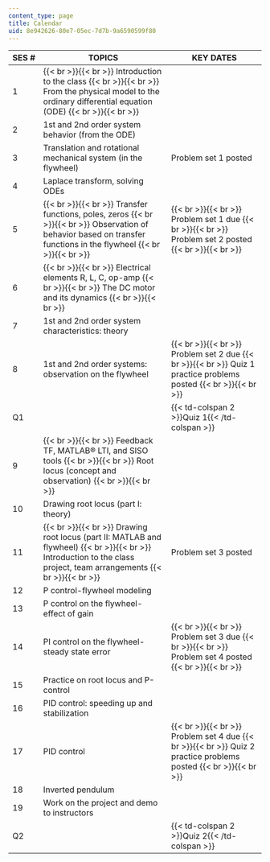```yaml
---
content_type: page
title: Calendar
uid: 8e942626-80e7-05ec-7d7b-9a6590599f80
---
```


| SES # | TOPICS | KEY DATES |
| --- | --- | --- |
| 1 |  {{< br >}}{{< br >}} Introduction to the class {{< br >}}{{< br >}} From the physical model to the ordinary differential equation (ODE) {{< br >}}{{< br >}}  | &nbsp; |
| 2 | 1st and 2nd order system behavior (from the ODE) | &nbsp; |
| 3 | Translation and rotational mechanical system (in the flywheel) | Problem set 1 posted |
| 4 | Laplace transform, solving ODEs | &nbsp; |
| 5 |  {{< br >}}{{< br >}} Transfer functions, poles, zeros {{< br >}}{{< br >}} Observation of behavior based on transfer functions in the flywheel {{< br >}}{{< br >}}  |  {{< br >}}{{< br >}} Problem set 1 due {{< br >}}{{< br >}} Problem set 2 posted {{< br >}}{{< br >}}  |
| 6 |  {{< br >}}{{< br >}} Electrical elements R, L, C, op-amp {{< br >}}{{< br >}} The DC motor and its dynamics {{< br >}}{{< br >}}  | &nbsp; |
| 7 | 1st and 2nd order system characteristics: theory | &nbsp; |
| 8 | 1st and 2nd order systems: observation on the flywheel |  {{< br >}}{{< br >}} Problem set 2 due {{< br >}}{{< br >}} Quiz 1 practice problems posted {{< br >}}{{< br >}}  |
| Q1 || {{< td-colspan 2 >}}Quiz 1{{< /td-colspan >}} ||
| 9 |  {{< br >}}{{< br >}} Feedback TF, MATLAB® LTI, and SISO tools {{< br >}}{{< br >}} Root locus (concept and observation) {{< br >}}{{< br >}}  | &nbsp; |
| 10 | Drawing root locus (part I: theory) | &nbsp; |
| 11 |  {{< br >}}{{< br >}} Drawing root locus (part II: MATLAB and flywheel) {{< br >}}{{< br >}} Introduction to the class project, team arrangements {{< br >}}{{< br >}}  | Problem set 3 posted |
| 12 | P control-flywheel modeling | &nbsp; |
| 13 | P control on the flywheel-effect of gain | &nbsp; |
| 14 | PI control on the flywheel-steady state error |  {{< br >}}{{< br >}} Problem set 3 due {{< br >}}{{< br >}} Problem set 4 posted {{< br >}}{{< br >}}  |
| 15 | Practice on root locus and P-control | &nbsp; |
| 16 | PID control: speeding up and stabilization | &nbsp; |
| 17 | PID control |  {{< br >}}{{< br >}} Problem set 4 due {{< br >}}{{< br >}} Quiz 2 practice problems posted {{< br >}}{{< br >}}  |
| 18 | Inverted pendulum | &nbsp; |
| 19 | Work on the project and demo to instructors | &nbsp; |
| Q2 || {{< td-colspan 2 >}}Quiz 2{{< /td-colspan >}} |
